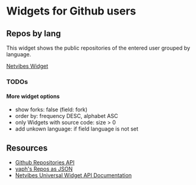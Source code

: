 # Widgets for Github users

## Repos by lang

This widget shows the public repositories of the entered user grouped by language.

[Netvibes Widget](http://eco.netvibes.com/widgets/394419/my-github-repos-by-language)

### TODOs

#### More widget options

- show forks: false (field: fork)
- order by: frequency DESC, alphabet ASC
- only Widgets with source code: size > 0
- add unkown language: if field language is not set

## Resources

- [Github Repositories API](http://develop.github.com/p/repo.html)
- [yaph's Repos as JSON](http://github.com/api/v2/json/repos/show/yaph)
- [Netvibes Universal Widget API Documentation](http://dev.netvibes.com/doc/uwa/documentation)
